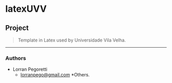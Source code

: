 # latexUVV

## Project
> Template in Latex used by Universidade Vila Velha.

----


### Authors
  * Lorran Pegoretti
    * lorranpego@gmail.com
  *Others.
